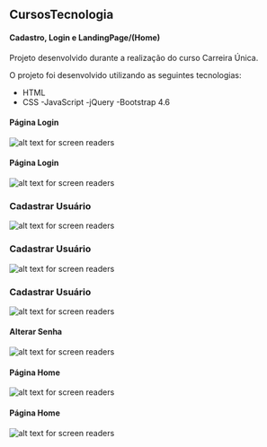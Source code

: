 ## CursosTecnologia
#### Cadastro, Login e LandingPage/(Home)

Projeto desenvolvido durante a realização do curso Carreira Única.

O projeto foi desenvolvido utilizando as seguintes tecnologias:
- HTML
- CSS
-JavaScript
-jQuery
-Bootstrap 4.6

#### Página Login
![alt text for screen readers](/screens/login.png "Página login")

#### Página Login
![alt text for screen readers](/screens/login2.png "Página login")

### Cadastrar Usuário
![alt text for screen readers](/screens/register.png "Cadastrar usuário")

### Cadastrar Usuário
![alt text for screen readers](/screens/registeMensage.png "Cadastrar usuário")

### Cadastrar Usuário
![alt text for screen readers](/screens/registerMensage.png "Cadastrar usuário")

#### Alterar Senha
![alt text for screen readers](/screens/forget-password.png "Alterar Senha")


#### Página Home
![alt text for screen readers](/screens/home2.png "Página Home")


#### Página Home
![alt text for screen readers](/screens/home3.png "Página Home")



